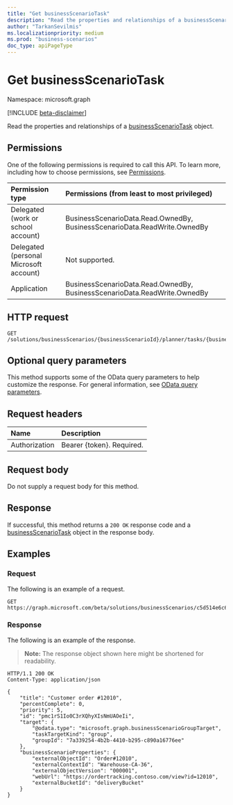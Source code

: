 ```yaml
---
title: "Get businessScenarioTask"
description: "Read the properties and relationships of a businessScenarioTask object."
author: "TarkanSevilmis"
ms.localizationpriority: medium
ms.prod: "business-scenarios"
doc_type: apiPageType
---
```


# Get businessScenarioTask

Namespace: microsoft.graph

[!INCLUDE [beta-disclaimer](../../includes/beta-disclaimer.md)]

Read the properties and relationships of a [businessScenarioTask](../resources/businessscenariotask.md) object.

## Permissions

One of the following permissions is required to call this API. To learn more, including how to choose permissions, see [Permissions](/graph/permissions-reference).

|Permission type|Permissions (from least to most privileged)|
|:---|:---|
|Delegated (work or school account)|BusinessScenarioData.Read.OwnedBy, BusinessScenarioData.ReadWrite.OwnedBy|
|Delegated (personal Microsoft account)|Not supported.|
|Application|BusinessScenarioData.Read.OwnedBy, BusinessScenarioData.ReadWrite.OwnedBy|

## HTTP request

<!-- {
  "blockType": "ignored"
}
-->
``` http
GET /solutions/businessScenarios/{businessScenarioId}/planner/tasks/{businessScenarioTaskId}
```

## Optional query parameters

This method supports some of the OData query parameters to help customize the response. For general information, see [OData query parameters](/graph/query-parameters).

## Request headers

|Name|Description|
|:---|:---|
|Authorization|Bearer {token}. Required.|

## Request body

Do not supply a request body for this method.

## Response

If successful, this method returns a `200 OK` response code and a [businessScenarioTask](../resources/businessscenariotask.md) object in the response body.

## Examples

### Request

The following is an example of a request.

<!-- {
  "blockType": "request",
  "name": "get_businessscenariotask",
  "sampleKeys": ["c5d514e6c6864911ac46c720affb6e4d", "pmc1rS1Io0C3rXQhyXIsNmUAOeIi"]
}
-->
``` http
GET https://graph.microsoft.com/beta/solutions/businessScenarios/c5d514e6c6864911ac46c720affb6e4d/planner/tasks/pmc1rS1Io0C3rXQhyXIsNmUAOeIi
```


### Response

The following is an example of the response.
>**Note:** The response object shown here might be shortened for readability.
<!-- {
  "blockType": "response",
  "truncated": true,
  "@odata.type": "microsoft.graph.businessScenarioTask"
}
-->
``` http
HTTP/1.1 200 OK
Content-Type: application/json

{
    "title": "Customer order #12010",
    "percentComplete": 0,
    "priority": 5,
    "id": "pmc1rS1Io0C3rXQhyXIsNmUAOeIi",
    "target": {
        "@odata.type": "microsoft.graph.businessScenarioGroupTarget",
        "taskTargetKind": "group",
        "groupId": "7a339254-4b2b-4410-b295-c890a16776ee"
    },
    "businessScenarioProperties": {
        "externalObjectId": "Order#12010",
        "externalContextId": "Warehouse-CA-36",
        "externalObjectVersion": "000001",
        "webUrl": "https://ordertracking.contoso.com/view?id=12010",
        "externalBucketId": "deliveryBucket"
    }
}
```
